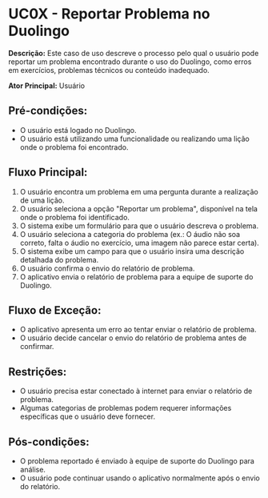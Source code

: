 # UC0X - Reportar Problema no Duolingo

**Descrição:** Este caso de uso descreve o processo pelo qual o usuário pode reportar um problema encontrado durante o uso do Duolingo, como erros em exercícios, problemas técnicos ou conteúdo inadequado.

**Ator Principal:** Usuário

## Pré-condições:

- O usuário está logado no Duolingo.
- O usuário está utilizando uma funcionalidade ou realizando uma lição onde o problema foi encontrado.

## Fluxo Principal:

1. O usuário encontra um problema em uma pergunta durante a realização de uma lição.
2. O usuário seleciona a opção "Reportar um problema", disponível na tela onde o problema foi identificado.
3. O sistema exibe um formulário para que o usuário descreva o problema.
4. O usuário seleciona a categoria do problema (ex.: O áudio não soa correto, falta o áudio no exercício, uma imagem não parece estar certa).
5. O sistema exibe um campo para que o usuário insira uma descrição detalhada do problema.
6. O usuário confirma o envio do relatório de problema.
7. O aplicativo envia o relatório de problema para a equipe de suporte do Duolingo.

## Fluxo de Exceção:

- O aplicativo apresenta um erro ao tentar enviar o relatório de problema.
- O usuário decide cancelar o envio do relatório de problema antes de confirmar.

## Restrições:

- O usuário precisa estar conectado à internet para enviar o relatório de problema.
- Algumas categorias de problemas podem requerer informações específicas que o usuário deve fornecer.

## Pós-condições:

- O problema reportado é enviado à equipe de suporte do Duolingo para análise.
- O usuário pode continuar usando o aplicativo normalmente após o envio do relatório.